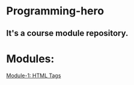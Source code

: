 # Programming-hero
## It's a course module repository.

# Modules:
[Module-1: HTML Tags](https://suny-webdevs.github.io/programming-hero/Module-1/index.html)

